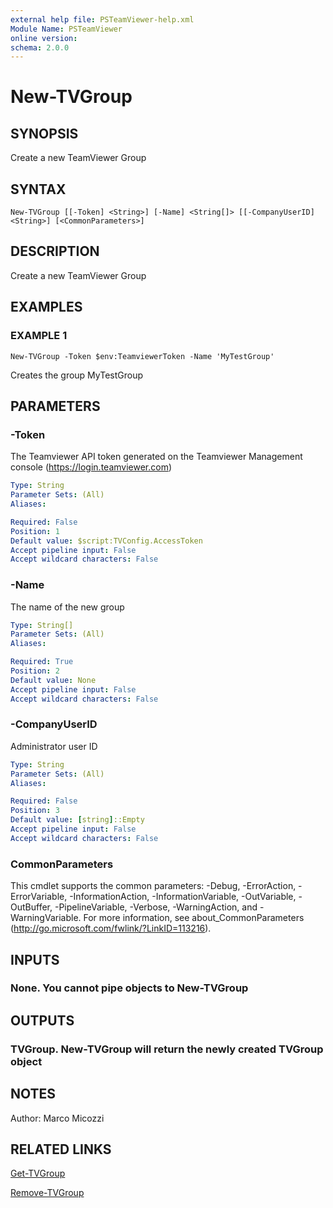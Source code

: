 ```yaml
---
external help file: PSTeamViewer-help.xml
Module Name: PSTeamViewer
online version:
schema: 2.0.0
---
```


# New-TVGroup

## SYNOPSIS
Create a new TeamViewer Group

## SYNTAX

```
New-TVGroup [[-Token] <String>] [-Name] <String[]> [[-CompanyUserID] <String>] [<CommonParameters>]
```

## DESCRIPTION
Create a new TeamViewer Group

## EXAMPLES

### EXAMPLE 1
```
New-TVGroup -Token $env:TeamviewerToken -Name 'MyTestGroup'
```

Creates the group MyTestGroup

## PARAMETERS

### -Token
The Teamviewer API token generated on the Teamviewer Management console (https://login.teamviewer.com)

```yaml
Type: String
Parameter Sets: (All)
Aliases:

Required: False
Position: 1
Default value: $script:TVConfig.AccessToken
Accept pipeline input: False
Accept wildcard characters: False
```

### -Name
The name of the new group

```yaml
Type: String[]
Parameter Sets: (All)
Aliases:

Required: True
Position: 2
Default value: None
Accept pipeline input: False
Accept wildcard characters: False
```

### -CompanyUserID
Administrator user ID

```yaml
Type: String
Parameter Sets: (All)
Aliases:

Required: False
Position: 3
Default value: [string]::Empty
Accept pipeline input: False
Accept wildcard characters: False
```

### CommonParameters
This cmdlet supports the common parameters: -Debug, -ErrorAction, -ErrorVariable, -InformationAction, -InformationVariable, -OutVariable, -OutBuffer, -PipelineVariable, -Verbose, -WarningAction, and -WarningVariable.
For more information, see about_CommonParameters (http://go.microsoft.com/fwlink/?LinkID=113216).

## INPUTS

### None. You cannot pipe objects to New-TVGroup

## OUTPUTS

### TVGroup. New-TVGroup will return the newly created TVGroup object

## NOTES
Author: Marco Micozzi

## RELATED LINKS

[Get-TVGroup]()

[Remove-TVGroup]()

